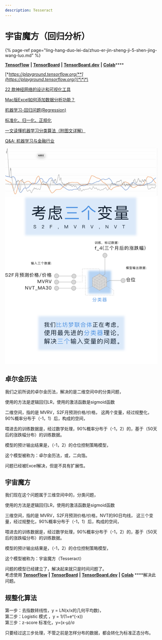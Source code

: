 ```yaml
---
description: Tesseract
---
```


# 宇宙魔方（回归分析）

{% page-ref page="ling-hang-duo-lei-da/zhuo-er-jin-sheng-ji-5-shen-jing-wang-luo.md" %}

[**TensorFlow**](https://www.tensorflow.org/) **\|** [**TensorBoard**](https://www.tensorflow.org/tensorboard?hl=zh-cn) **\|** [**TensorBoard.dev**](https://tensorboard.dev/) **\|** [**Colab**](https://colab.research.google.com/notebooks/intro.ipynb)\*\*\*\*

[**https://playground.tensorflow.org/**](https://playground.tensorflow.org/)\*\*\*\*



[22 款神经网络的设计和可视化工具](https://www.huaweicloud.com/articles/d90130bfd852a55e505155e381ebfab1.html)

[Mac版Excel如何添加数据分析功能？](https://answers.microsoft.com/zh-hans/msoffice/forum/all/mac%E7%89%88excel%E5%A6%82%E4%BD%95%E6%B7%BB/4f9c7fcf-ba8a-4f1a-8f00-bc35a43cb480)

[机器学习-回归问题\(Regression\)](https://zhuanlan.zhihu.com/p/127972563)

[标准化、归一化、正规化](https://zhuanlan.zhihu.com/p/73080065)

[一文读懂机器学习分类算法（附图文详解）](https://zhuanlan.zhihu.com/p/82114104)

[Q&A: 机器学习与金融行业](http://www.fintechgl.com/articles/59)

![](../../../.gitbook/assets/a4%20%281%29.png)

## 卓尔金历法

我们之前所说的卓尔金历法，解决的是二维空间中的分类问题，

使用的方法是逻辑回归LR，使用的激活函数是sigmoid函数

二维空间，指的是 MVRV，S2F月预测价格/价格， 这两个变量，经过规整化，90%概率分布于（-1，1）后，构成的空间，

喂进去的训练数据是，经过数学处理，90%概率分布于（-1，2）的，基于（50天后的涨跌幅分布）的训练数据。

模型的预计输出结果是，（-1，2）的仓位控制策略模型，

这个模型被称为：卓尔金历法，或，二向箔。 

问题已经被Excel解决，但是不具有扩展性。

## 宇宙魔方

我们现在这个问题属于三维空间中的，分类问题， 

使用的方法是逻辑回归LR，使用的激活函数是sigmoid函数

三维空间，指的是 MVRV，S2F月预测价格/价格，NVT的90日均线， 这三个变量，经过规整化，90%概率分布于（-1，1）后，构成的空间，

喂进去的训练数据是，经过数学处理，90%概率分布于（-1，2）的，基于（50天后的涨跌幅分布）的训练数据。

模型的预计输出结果是，（-1，2）的仓位控制策略模型，

这个模型被称为：宇宙魔方（Tesseract）

问题的模型已经建立了，解决起来就只是时间问题了。  
考虑使用 [**TensorFlow**](https://www.tensorflow.org/) **\|** [**TensorBoard**](https://www.tensorflow.org/tensorboard?hl=zh-cn) **\|** [**TensorBoard.dev**](https://tensorboard.dev/) **\|** [**Colab**](https://colab.research.google.com/notebooks/intro.ipynb) ****解决此问题。

## 规整化算法

第一步：去指数转线性，y = LN\(x/x的几何平均数\)，   
第二步：Logistic 模式 ，y = 1/\(1+e^\(-x\)\)   
第三步：z-score 标准化，y=\(x-μ\)/σ

只要经过这三步处理，不管之前是怎样分布的数据，都会转化为标准正态分布。

